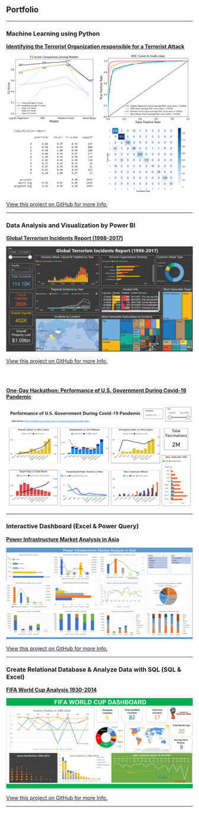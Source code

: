 ## Portfolio

---

### Machine Learning using Python

**[Identifying the Terrorist Organization responsible for a Terrorist Attack](/pdf/Machine_Learning_using_Python.pdf)**

<img src="images/ML_Py.jpg?raw=true"/>

[View this project on GitHub for more Info.](https://github.com/CarlosLizheming/Portfolio_Projects/tree/main/Machine%20Learning%20using%20Python)

---

### Data Analysis and Visualization by Power BI

**[Global Terrorism Incidents Report (1998-2017)](https://drive.google.com/file/d/1RWXfvcnvZM5i_BA87ytyQ8pkvezqRhYr/view?usp=sharing)**

<img src="images/Terror_Overview.jpg?raw=true"/>

[View this project on GitHub for more Info.](https://github.com/CarlosLizheming/Portfolio_Projects/tree/main/Data%20Analysis%20and%20Visualization%20by%20Power%20BI)

<br><br>

**[One-Day Hackathon: Performance of U.S. Government During Covid-19 Pandemic](/attachment/Hackathon_US_Covid.pbix)**

<img src="images/US_Covid_19.jpg?raw=true"/>

---

### Interactive Dashboard (Excel & Power Query)  

**[Power Infrastructure Market Analysis in Asia](/pdf/Interactive_Dashboard_Excel_Power_Query.pdf)**

<img src="images/PowerInfra_Dashboard.jpg?raw=true"/>

[View this project on GitHub for more Info.](https://github.com/CarlosLizheming/Portfolio_Projects/tree/main/Interactive%20Dashboard%20(Excel%20%26%20Power%20Query))

---

### Create Relational Database & Analyze Data with SQL  (SQL & Excel)

**[FIFA World Cup Analysis 1930-2014](/pdf/Create_Relational_Database_and_Analyze_Data_with_SQL.pdf)**

<img src="images/FIFA_World_Cup_Dashboard.jpg?raw=true"/>

[View this project on GitHub for more Info.](https://github.com/CarlosLizheming/Portfolio_Projects/tree/main/Create%20Relational%20Database%20%26%20Analyze%20Data%20with%20SQL%20(SQL%20%26%20Excel))

---
<!-- Remove above link if you don't want to attibute -->
